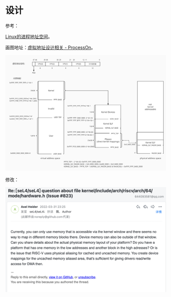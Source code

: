 



# 设计

参考：

[Linux的进程地址空间](https://zhuanlan.zhihu.com/p/66794639)。

画图地址：[虚拟地址设计相关 - ProcessOn](https://www.processon.com/diagraming/62445f3de401fd070dc9f203)。



![虚拟地址设计相关](images/3.31-TODO-%E8%99%9A%E6%8B%9F%E5%9C%B0%E5%9D%80%E8%AE%BE%E8%AE%A1.assets/%E8%99%9A%E6%8B%9F%E5%9C%B0%E5%9D%80%E8%AE%BE%E8%AE%A1%E7%9B%B8%E5%85%B3.jpg)



修改：

![image-20220401110302518](images/3.31-TODO-%E8%99%9A%E6%8B%9F%E5%9C%B0%E5%9D%80%E8%AE%BE%E8%AE%A1.assets/image-20220401110302518.png)










